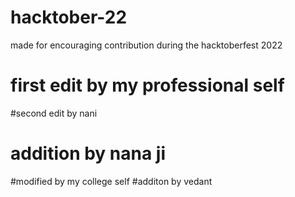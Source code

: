 # hacktober-22
made for encouraging contribution during the hacktoberfest 2022
# first edit by my professional self
#second edit by nani
# addition by nana ji
#modified by my college self
#additon by vedant
